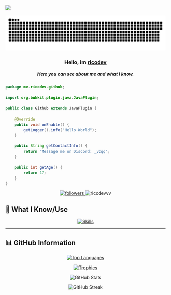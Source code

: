<img src="https://www.animatedimages.org/data/media/562/animated-line-image-0184.gif" width="1920" height=""></img>

<a href=#><img src="contributions.svg"></a>

<p align="center">

<h3 align="center">Hello, im <a href="https://github.com/ricodevvv">ricodev</a></h3>
<h5 align="center">Here you can see about me and what i know.</h5>



```java
package me.ricodev.github;

import org.bukkit.plugin.java.JavaPlugin;

public class Github extends JavaPlugin {

    @Override
    public void onEnable() {
        getLogger().info("Hello World");
    }

    public String getContactInfo() {
        return "Message me on Discord: _vzqq";
    }
    
    public int getAge() {
        return 17;
    }
}
```

<p align="center">
  <a href="https://github.com/ricodevvv">
    <img alt="followers" title="Github" src="https://img.shields.io/github/followers/ricodevvv?color=236ad3&style=for-the-badge&logo=github&label=Follow"/>
  </a>
  <img src="https://komarev.com/ghpvc/?username=ricodevvv&label=Profile%20views&color=0e75b6&style=for-the-badge" alt="ricodevvv"/>
</p>
 
## 🚀 What I Know/Use
<p align="center">
  <a href="https://github.com/ricodevvv">
    <img src="https://skillicons.dev/icons?i=vscode,idea,python,java,mongodb,redis,mysql,discord,nodejs,discordjs,js,html,css,php,gmail,html3,docker,replit,powershell,typescript,debian,eclipse,photoshop,linux,instagram,dotnet,sqlite,github" alt="Skills">
  </a>
</p>

---

## 📊 GitHub Information

<p align="center">
  <a href="https://discord.gg/destroyed">
    <img src="https://github-readme-stats.vercel.app/api/top-langs/?username=ricodevvv&theme=dark&langs_count=8&layout=compact" alt="Top Languages" />
  </a>
</p>

<p align="center">
  <a href="https://github.com/ryo-ma/github-profile-trophy">
    <img src="https://github-profile-trophy.vercel.app/?username=ricodevvv&theme=darkhub&margin-w=15&no-frame=true" alt="Trophies" />
  </a>
</p>

<p align="center">
  <img src="https://github-readme-stats.vercel.app/api?username=ricodevvv&show_icons=true&locale=en&theme=dark" alt="GitHub Stats" />
</p>

<p align="center">
  <img src="https://github-readme-streak-stats.herokuapp.com/?user=ricodevvv&theme=dark" alt="GitHub Streak" />
</p>
